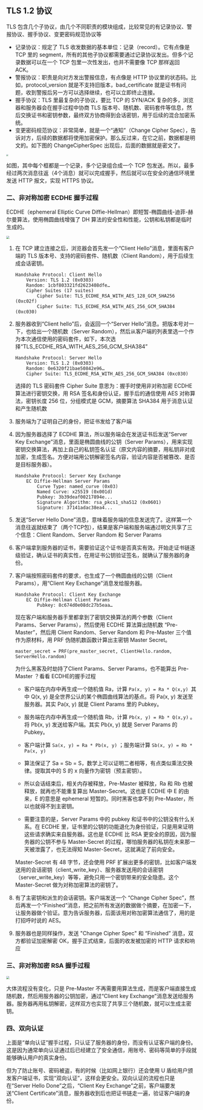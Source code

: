 ## TLS 1.2 协议

TLS 包含几个子协议，由几个不同职责的模块组成，比较常见的有记录协议、警报协议、握手协议、变更密码规范协议等

- 记录协议：规定了 TLS 收发数据的基本单位：记录（record）。它有点像是 TCP 里的 segment，所有的其他子协议都需要通过记录协议发出。但多个记录数据可以在一个 TCP 包里一次性发出，也并不需要像 TCP 那样返回 ACK。
- 警报协议：职责是向对方发出警报信息，有点像是 HTTP 协议里的状态码。比如，protocol_version 就是不支持旧版本，bad_certificate 就是证书有问题，收到警报后另一方可以选择继续，也可以立即终止连接。
- 握手协议：TLS 里最复杂的子协议，要比 TCP 的 SYN/ACK 复杂的多，浏览器和服务器会在握手过程中协商 TLS 版本号、随机数、密码套件等信息，然后交换证书和密钥参数，最终双方协商得到会话密钥，用于后续的混合加密系统。
- 变更密码规范协议：非常简单，就是一个“通知”（Change Cipher Spec），告诉对方，后续的数据都将使用加密保护。那么反过来，在它之前，数据都是明文的。如下图的 ChangeCipherSpec 出现后，后面的数据就是密文了。

<img src="./image/TLS握手过程.png" style="zoom:33%;" />

如图，其中每个框都是一个记录，多个记录组合成一个 TCP 包发送。所以，最多经过两次消息往返（4个消息）就可以完成握手，然后就可以在安全的通信环境里发送 HTTP 报文，实现 HTTPS 协议。

### 二、非对称加密 ECDHE 握手过程

ECDHE（ephemeral Elliptic Curve Diffie-Hellman）即短暂-椭圆曲线-迪菲-赫尔曼算法，使用椭圆曲线增强了 DH 算法的安全性和性能，公钥和私钥都是临时生成的。

<img src="./image/ECDHE握手过程.png" style="zoom:50%;" />

1. 在 TCP 建立连接之后，浏览器会首先发一个“Client Hello”消息，里面有客户端的 TLS 版本号、支持的密码套件、随机数（Client Random），用于后续生成会话密钥。

    ```
    Handshake Protocol: Client Hello
        Version: TLS 1.2 (0x0303)
        Random: 1cbf803321fd2623408dfe…
        Cipher Suites (17 suites)
            Cipher Suite: TLS_ECDHE_RSA_WITH_AES_128_GCM_SHA256 (0xc02f)
            Cipher Suite: TLS_ECDHE_RSA_WITH_AES_256_GCM_SHA384 (0xc030)
    ```

2. 服务器收到“Client hello”后，会返回一个“Server Hello”消息。把版本号对一下，也给出一个随机数（Server Random），然后从客户端的列表里选一个作为本次通信使用的密码套件，如下，本次选择“TLS_ECDHE_RSA_WITH_AES_256_GCM_SHA384”

    ```
    Handshake Protocol: Server Hello
        Version: TLS 1.2 (0x0303)
        Random: 0e6320f21bae50842e96…
        Cipher Suite: TLS_ECDHE_RSA_WITH_AES_256_GCM_SHA384 (0xc030)
    ```

    选择的 TLS 密码套件 Cipher Suite 意思为：握手时使用非对称加密 ECDHE 算法进行密钥交换，用 RSA 签名和身份认证，握手后的通信使用 AES 对称算法，密钥长度 256 位，分组模式是 GCM，摘要算法 SHA384 用于消息认证和产生随机数

3. 服务端为了证明自己的身份，把证书发给了客户端

4. 因为服务器选择了 ECDHE 算法，所以服务端会在发送证书后发送“Server Key Exchange”消息，里面是椭圆曲线的公钥（Server Params），用来实现密钥交换算法，再加上自己的私钥签名认证（原文内容的摘要，用私钥非对成加密，生成签名。方便对端用公钥解密签名内容，验证内容是否被篡改、是否是目标服务器）。

    ```
    Handshake Protocol: Server Key Exchange
        EC Diffie-Hellman Server Params
            Curve Type: named_curve (0x03)
            Named Curve: x25519 (0x001d)
            Pubkey: 3b39deaf00217894e...
            Signature Algorithm: rsa_pkcs1_sha512 (0x0601)
            Signature: 37141adac38ea4...
    ```

5. 发送“Server Hello Done”消息，意味着服务端的信息发送完了。这样第一个消息往返就结束了（两个TCP包），结果是客户端和服务端通过明文共享了三个信息：Client Random、Server Random 和 Server Params

6. 客户端拿到服务器的证书，需要验证这个证书是否真实有效。开始走证书链逐级验证，确认证书的真实性，在用证书公钥验证签名，就确认了服务器的身份。

7. 客户端按照密码套件的要求，也生成了一个椭圆曲线的公钥（Client Params），用“Client Key Exchange”消息发给服务器。

    ```
    Handshake Protocol: Client Key Exchange
        EC Diffie-Hellman Client Params
            Pubkey: 8c674d0e08dc27b5eaa…
    ```

    现在客户端和服务器手里都拿到了密钥交换算法的两个参数（Client Params、Server Params），然后使用 ECDHE 算法算出随机数 “Pre-Master”，然后用 Client Random、Server Random 和 Pre-Master 三个值作为原材料，用 PRF 伪随机数函数计算出主密钥 Master Secret。

    ```
    master_secret = PRF(pre_master_secret, ClientHello.random,  ServerHello.random)
    ```

    为什么黑客及时劫持了Client Params、Server Params，也不能算出 Pre-Master ？看看 ECDHE的握手过程

    - 客户端在内存中再生成一个随机值 Ra，计算 ` Pa(x, y) = Ra * Q(x,y)  `其中 Q(x, y) 是全世界公认的某个椭圆曲线算法的基点。将 Pa(x, y) 发送至服务器。其实 Pa(x, y) 就是 Client Params 里的 Pubkey。
    - 服务端在内存中再生成一个随机值 Rb，计算 ` Pb(x, y) = Rb * Q(x,y) ` 。将 Pb(x, y) 发送给客户端。其实 Pb(x, y) 就是 Server Params 的 Pubkey。
    - 客户端计算 ` Sa(x, y) = Ra * Pb(x, y) ` ；服务端计算 ` Sb(x, y) = Rb * Pa(x, y) ` 
    - 算法保证了 Sa = Sb = S，数学上可以证明二者相等，有点类似乘法交换律。提取其中的 S 的 x 向量作为密钥（预主密钥）。

    - 所以会话结束后，相关内存被释放，Pre-Master 被释放，Ra 和 Rb 也被释放，就再也不能重复算出 Master-Secret。这也是 ECDHE 中 E 的由来，E 的意思是 ephemeral 短暂的。同时黑客也拿不到 Pre-Master，所以也就得不到主密钥。
    - 需要注意的是，Server Params 中的 pubkey 和证书中的公钥没有什么关系。在 ECDHE 里，证书里的公钥的功能退化为身份验证，只是用来证明这些请求确实来自服务器。这也是 ECDHE 比 RSA 更安全的原因，因为服务器的公钥不参与 Master-Secret 的过程，哪怕服务器的私钥在未来那一天被泄露了，也无法得知 Master-Secret，这就满足了前向安全。

    Master-Secret 有 48 字节，还会使用 PRF 扩展出更多的密钥，比如客户端发送用的会话密钥（client_write_key）、服务器发送用的会话密钥（server_write_key）等等，避免只用一个密钥带来的安全隐患。这个 Master-Secret 做为对称加密算法的密钥了。

8. 有了主密钥和派生的会话密钥。客户端发送一个 “Change Cipher Spec”，然后再发一个“Finished”消息，把之前所有发送的数据做个摘要，在加密一下，让服务器做个验证。意为告诉服务器，后面该用对称加密算法通信了，用的是打招呼时说的 AES。

9. 服务器也是同样操作，发送 "Change Cipher Spec" 和 “Finished” 消息，双方都验证加密解密 OK，握手正式结束，后面的收发被加密的 HTTP 请求和响应

### 三、非对称加密 RSA 握手过程

<img src="./image/RSA握手过程.png" style="zoom:50%;" />

大体流程没有变化，只是 Pre-Master 不再需要用算法生成，而是客户端直接生成随机数，然后用服务器的公钥加密，通过“Client key Exchange”消息发送给服务器。服务器再用私钥解密，这样双方也实现了共享三个随机数，就可以生成主密钥。

### 四、双向认证

上面是“单向认证”握手过程，只认证了服务器的身份，而没有认证客户端的身份。这是因为通常单向认证通过后已经建立了安全通信，用账号、密码等简单的手段就能够确认用户的真实身份。

但为了防止账号、密码被盗，有的时候（比如网上银行）还会使用 U 盾给用户颁发客户端证书，实现“双向认证”，这样会更安全。双向认证的流程也只是在“Server Hello Done”之后，“Client Key Exchange”之前，客户端要发送“Client Certificate”消息，服务器收到后也把证书链走一遍，验证客户端的身份。